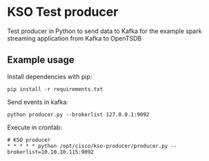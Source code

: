 # KSO Test producer #

Test producer in Python to send data to Kafka for the example spark streaming application from Kafka to OpenTSDB

## Example usage ##

Install dependencies with pip:

    pip install -r requirements.txt

Send events in kafka:

	python producer.py --brokerlist 127.0.0.1:9092

Execute in crontab:

	# KSO producer
	* * * * * python /opt/cisco/kso-producer/producer.py --brokerlist=10.10.10.115:9092
